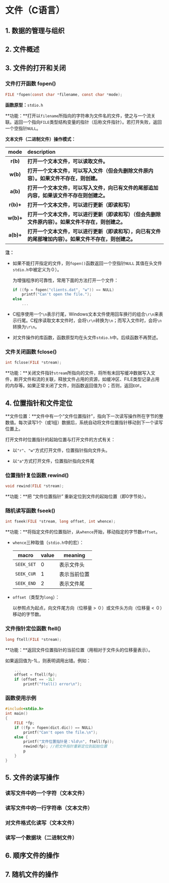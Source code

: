 # 文件（C语言）

## 1. 数据的管理与组织



## 2. 文件概述



## 3. 文件的打开和关闭

### 文件打开函数 fopen()

```C
FILE *fopen(const char *filename, const char *mode);
```

**函数原型：**`stdio.h`

**功能：**打开以`filename`所指向的字符串为文件名的文件，使之与一个流关联。返回一个指向`FILE`类型结构变量的指针（后称文件指针）。若打开失败，返回一个空指针`NULL`。

**文本文件（二进制文件）操作模式：**

|   mode    | description                                                  |
| :-------: | :----------------------------------------------------------- |
| **r(b)**  | **打开一个文本文件，可以读取文件。**                         |
| **w(b)**  | **打开一个文本文件，可以写入文件（但会先删除文件原内容）。如果文件不存在，则创建。** |
| **a(b)**  | **打开一个文本文件，可以写入文件，向已有文件的尾部追加内容，如果该文件不存在则创建之。** |
| **r(b)+** | **打开一个文本文件，可以进行更新（即读和写）**               |
| **w(b)+** | **打开一个文本文件，可以进行更新（即读和写）（但会先删除文件原内容）。如果文件不存在，则创建之。** |
| **a(b)+** | **打开一个文本文件，可以进行更新（即读和写），向已有文件的尾部增加内容）。如果文件不存在，则创建之。** |

**注：**

- 如果不能打开指定的文件，则`fopen()`函数返回一个空指针`NULL` 其值在头文件`stdio.h`中被定义为０）。   

    为增强程序的可靠性，常用下面的方法打开一个文件：   

    ```C
    if ((fp = fopen("clients.dat", "w")) == NULL)
        printf("Can't open the file.");
    else
        ...
    ```

- C程序使用一个`\n`表示行尾，Windows文本文件使用回车换行的组合`\r\n`来表示行尾。C程序读取文本文件时，会将`\r\n`转换为`\n`；而写入文件时，会将`\n`转换为`\r\n`。   

- 对文件操作的库函数，函数原型均在头文件`stdio.h`中。后续函数不再赘述。   



### 文件关闭函数 fclose() 

```C
int fclose(FILE *stream);
```

**功能：**关闭文件指针`stream`所指向的文件，将所有未回写缓冲数据写入文件，断开文件和流的关联，释放文件占用的资源，如缓冲区、FILE类型记录占用的内存等。如果正常关闭了文件，则函数返回值为０；否则，返回`EOF`。





## 4. 位置指针和文件定位

**文件位置：**文件中有一个“文件位置指针”，指向下一次读写操作所在字节的整数值。每次读写1个（或1组）数据后，系统自动将文件位置指针移动到下一个读写位置上。  

打开文件时位置指针的起始位置与打开文件的方式有关：

- 以`"r"`、`"w"`方式打开文件，位置指针指向文件头。

- 以`"a"`方式打开文件，位置指针指向文件尾



### 位置指针复位函数 rewind()

```C
void rewind(FILE *stream);
```

**功能：**把 “文件位置指针” 重新定位到文件的起始位置（即0字节处）。



### 随机读写函数 fseek()

```C
int fseek(FILE *stream, long offset, int whence);
```

**功能：**将指定文件的位置指针，从`whence`开始，移动指定的字节数`offset`。

- `whence`三种取值（`stdio.h`中的宏）：

  | macro      | value | meaning      |
  | ---------- | ----- | ------------ |
  | `SEEK_SET` | 0     | 表示文件头   |
  | `SEEK_CUR` | 1     | 表示当前位置 |
  | `SEEK_END` | 2     | 表示文件尾   |

- `offset`（类型为`long`）：

  以参照点为起点，向文件尾方向（位移量 > ０）或文件头方向（位移量 < ０）移动的字节数。



### 文件指针定位函数 ftell()

```C
long ftell(FILE *stream);
```

**功能：**返回文件位置指针的当前位置（用相对于文件头的位移量表示）。

如果返回值为-1L，则表明调用出错。例如：

```C
	...
	offset = ftell(fp);
	if (offset == -1L)
        printf("ftell() error\n");
```



### 函数使用示例

```C
#include<stdio.h>
int main()
{
    FILE *fp;
    if ((fp = fopen(dict.dic)) == NULL)
        printf("Can't open the file.\n");
    else {
        printf("文件位置指针是：%ld\n", ftell(fp));
        rewind(fp); //把文件指针重新定位到起始位置
        p
    }
}
```






## 5. 文件的读写操作

### 读写文件中的一个字符（文本文件）



### 读写文件中的一行字符串（文本文件）



### 对文件格式化读写（文本文件）



### 读写一个数据块（二进制文件）





## 6. 顺序文件的操作



## 7. 随机文件的操作

